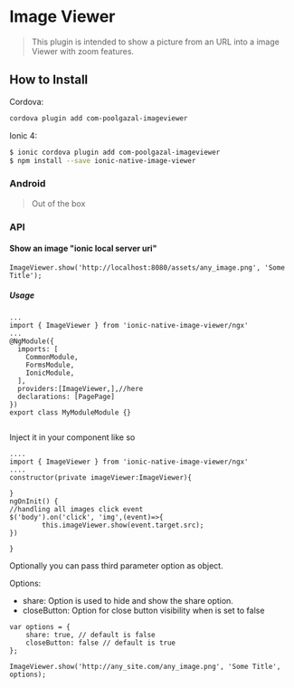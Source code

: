 # Image Viewer  
> This plugin is intended to show a picture from an URL into a image Viewer with zoom features.

## How to Install

Cordova:
```bash
cordova plugin add com-poolgazal-imageviewer
```

Ionic 4:
```bash
$ ionic cordova plugin add com-poolgazal-imageviewer
$ npm install --save ionic-native-image-viewer
```

### Android
> Out of the box


### API

#### Show an image "ionic local server uri"

```
ImageViewer.show('http://localhost:8080/assets/any_image.png', 'Some Title');
```
##### Usage
```
...
import { ImageViewer } from 'ionic-native-image-viewer/ngx'
...
@NgModule({
  imports: [
    CommonModule,
    FormsModule,
    IonicModule,
  ],
  providers:[ImageViewer,],//here
  declarations: [PagePage]
})
export class MyModuleModule {}


```
Inject it in your component like so 
```
....
import { ImageViewer } from 'ionic-native-image-viewer/ngx'
....
constructor(private imageViewer:ImageViewer){

}
ngOnInit() {
//handling all images click event
$('body').on('click', 'img',(event)=>{
        this.imageViewer.show(event.target.src);
})

}
```


Optionally you can pass third parameter option as object.

Options:
* share: Option is used to hide and show the share option.
* closeButton: Option for close button visibility when is set to false 


```
var options = {
    share: true, // default is false
    closeButton: false // default is true
};

ImageViewer.show('http://any_site.com/any_image.png', 'Some Title', options);
```

